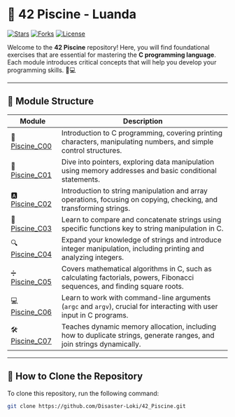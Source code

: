 # 🌊 42 Piscine - Luanda

[![Stars](https://img.shields.io/github/stars/Disaster-Loki/42_Piscine?color=yellow)](https://github.com/Disaster-Loki/42_Piscine/stargazers)
[![Forks](https://img.shields.io/github/forks/Disaster-Loki/42_Piscine?color=blue)](https://github.com/Disaster-Loki/42_Piscine/network/members)
[![License](https://img.shields.io/github/license/Disaster-Loki/42_Piscine)](https://github.com/Disaster-Loki/42_Piscine/blob/main/LICENSE)

Welcome to the **42 Piscine** repository! Here, you will find foundational exercises that are essential for mastering the **C programming language**. Each module introduces critical concepts that will help you develop your programming skills. 🌱💻

---

## 📂 Module Structure

| Module            | Description                                                                 |
|-------------------|-----------------------------------------------------------------------------|
| 🌟 [Piscine_C00](https://github.com/Disaster-Loki/42_Piscine/tree/main/Piscine_C00) | Introduction to C programming, covering printing characters, manipulating numbers, and simple control structures. |
| 🔗 [Piscine_C01](https://github.com/Disaster-Loki/42_Piscine/tree/main/Piscine_C01) | Dive into pointers, exploring data manipulation using memory addresses and basic conditional statements. |
| 🅰️ [Piscine_C02](https://github.com/Disaster-Loki/42_Piscine/tree/main/Piscine_C02) | Introduction to string manipulation and array operations, focusing on copying, checking, and transforming strings. |
| 🔗 [Piscine_C03](https://github.com/Disaster-Loki/42_Piscine/tree/main/Piscine_C03) | Learn to compare and concatenate strings using specific functions key to string manipulation in C. |
| 🔍 [Piscine_C04](https://github.com/Disaster-Loki/42_Piscine/tree/main/Piscine_C04) | Expand your knowledge of strings and introduce integer manipulation, including printing and analyzing integers. |
| ➗ [Piscine_C05](https://github.com/Disaster-Loki/42_Piscine/tree/main/Piscine_C05) | Covers mathematical algorithms in C, such as calculating factorials, powers, Fibonacci sequences, and finding square roots. |
| 💻 [Piscine_C06](https://github.com/Disaster-Loki/42_Piscine/tree/main/Piscine_C06) | Learn to work with command-line arguments (`argc` and `argv`), crucial for interacting with user input in C programs. |
| 🛠️ [Piscine_C07](https://github.com/Disaster-Loki/42_Piscine/tree/main/Piscine_C07) | Teaches dynamic memory allocation, including how to duplicate strings, generate ranges, and join strings dynamically. |

---

## 🌟 How to Clone the Repository

To clone this repository, run the following command:

```bash
git clone https://github.com/Disaster-Loki/42_Piscine.git
